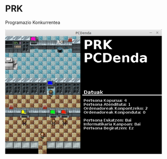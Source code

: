 # PRK

Programazio Konkurrentea

![alt text](https://github.com/jled7/PRK/raw/master/PK9/Asmatutakoa/image.png "Asmatutako problema")
